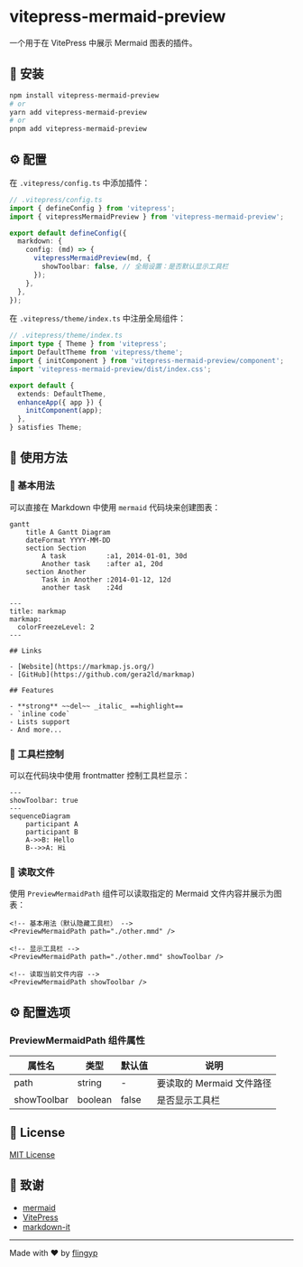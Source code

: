 # vitepress-mermaid-preview

一个用于在 VitePress 中展示 Mermaid 图表的插件。

## 🚀 安装

```bash
npm install vitepress-mermaid-preview
# or
yarn add vitepress-mermaid-preview
# or
pnpm add vitepress-mermaid-preview
```

## ⚙️ 配置

在 `.vitepress/config.ts` 中添加插件：

```typescript
// .vitepress/config.ts
import { defineConfig } from 'vitepress';
import { vitepressMermaidPreview } from 'vitepress-mermaid-preview';

export default defineConfig({
  markdown: {
    config: (md) => {
      vitepressMermaidPreview(md, {
        showToolbar: false, // 全局设置：是否默认显示工具栏
      });
    },
  },
});
```

在 `.vitepress/theme/index.ts` 中注册全局组件：

```typescript
// .vitepress/theme/index.ts
import type { Theme } from 'vitepress';
import DefaultTheme from 'vitepress/theme';
import { initComponent } from 'vitepress-mermaid-preview/component';
import 'vitepress-mermaid-preview/dist/index.css';

export default {
  extends: DefaultTheme,
  enhanceApp({ app }) {
    initComponent(app);
  },
} satisfies Theme;
```

## 📖 使用方法

### 📝 基本用法

可以直接在 Markdown 中使用 `mermaid` 代码块来创建图表：

```mermaid
gantt
    title A Gantt Diagram
    dateFormat YYYY-MM-DD
    section Section
        A task          :a1, 2014-01-01, 30d
        Another task    :after a1, 20d
    section Another
        Task in Another :2014-01-12, 12d
        another task    :24d
```

```text
---
title: markmap
markmap:
  colorFreezeLevel: 2
---

## Links

- [Website](https://markmap.js.org/)
- [GitHub](https://github.com/gera2ld/markmap)

## Features

- **strong** ~~del~~ _italic_ ==highlight==
- `inline code`
- Lists support
- And more...
```

### 🔧 工具栏控制

可以在代码块中使用 frontmatter 控制工具栏显示：

```mermaid
---
showToolbar: true
---
sequenceDiagram
    participant A
    participant B
    A->>B: Hello
    B-->>A: Hi
```

### 📂 读取文件

使用 `PreviewMermaidPath` 组件可以读取指定的 Mermaid 文件内容并展示为图表：

```vue
<!-- 基本用法（默认隐藏工具栏） -->
<PreviewMermaidPath path="./other.mmd" />

<!-- 显示工具栏 -->
<PreviewMermaidPath path="./other.mmd" showToolbar />

<!-- 读取当前文件内容 -->
<PreviewMermaidPath showToolbar />
```

## ⚙️ 配置选项

### PreviewMermaidPath 组件属性

| 属性名      | 类型    | 默认值 | 说明                      |
| ----------- | ------- | ------ | ------------------------- |
| path        | string  | -      | 要读取的 Mermaid 文件路径 |
| showToolbar | boolean | false  | 是否显示工具栏            |

## 📄 License

[MIT License](https://github.com/flingyp/vitepress-plugin-legend/blob/main/LICENSE)

## 🙏 致谢

- [mermaid](https://github.com/mermaid-js/mermaid)
- [VitePress](https://vitepress.dev/)
- [markdown-it](https://github.com/markdown-it/markdown-it)

---

Made with ❤️ by [flingyp](https://github.com/flingyp)
